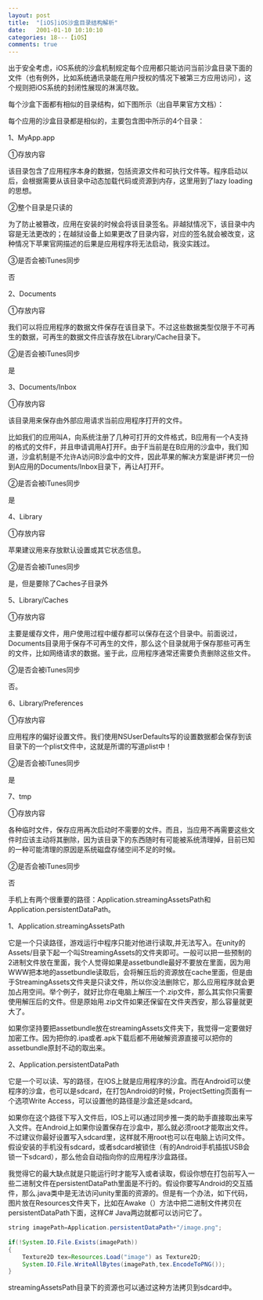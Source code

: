 ```yaml
---
layout: post
title:  "[iOS]iOS沙盒目录结构解析"
date:   2001-01-10 10:10:10
categories: 18---【iOS】
comments: true
---
```


出于安全考虑，iOS系统的沙盒机制规定每个应用都只能访问当前沙盒目录下面的文件（也有例外，比如系统通讯录能在用户授权的情况下被第三方应用访问），这个规则把iOS系统的封闭性展现的淋漓尽致。

每个沙盒下面都有相似的目录结构，如下图所示（出自苹果官方文档）：

每个应用的沙盒目录都是相似的，主要包含图中所示的4个目录：

1、MyApp.app

①存放内容

该目录包含了应用程序本身的数据，包括资源文件和可执行文件等。程序启动以后，会根据需要从该目录中动态加载代码或资源到内存，这里用到了lazy loading的思想。

②整个目录是只读的

为了防止被篡改，应用在安装的时候会将该目录签名。非越狱情况下，该目录中内容是无法更改的；在越狱设备上如果更改了目录内容，对应的签名就会被改变，这种情况下苹果官网描述的后果是应用程序将无法启动，我没实践过。

③是否会被iTunes同步

否

2、Documents

①存放内容

我们可以将应用程序的数据文件保存在该目录下。不过这些数据类型仅限于不可再生的数据，可再生的数据文件应该存放在Library/Cache目录下。

②是否会被iTunes同步

是

3、Documents/Inbox

①存放内容

该目录用来保存由外部应用请求当前应用程序打开的文件。

比如我们的应用叫A，向系统注册了几种可打开的文件格式，B应用有一个A支持的格式的文件F，并且申请调用A打开F。由于F当前是在B应用的沙盒中，我们知道，沙盒机制是不允许A访问B沙盒中的文件，因此苹果的解决方案是讲F拷贝一份到A应用的Documents/Inbox目录下，再让A打开F。

②是否会被iTunes同步

是

4、Library

①存放内容

苹果建议用来存放默认设置或其它状态信息。

②是否会被iTunes同步

是，但是要除了Caches子目录外

5、Library/Caches

①存放内容

主要是缓存文件，用户使用过程中缓存都可以保存在这个目录中。前面说过，Documents目录用于保存不可再生的文件，那么这个目录就用于保存那些可再生的文件，比如网络请求的数据。鉴于此，应用程序通常还需要负责删除这些文件。

②是否会被iTunes同步

否。

6、Library/Preferences

①存放内容

应用程序的偏好设置文件。我们使用NSUserDefaults写的设置数据都会保存到该目录下的一个plist文件中，这就是所谓的写道plist中！

②是否会被iTunes同步

是

7、tmp

①存放内容

各种临时文件，保存应用再次启动时不需要的文件。而且，当应用不再需要这些文件时应该主动将其删除，因为该目录下的东西随时有可能被系统清理掉，目前已知的一种可能清理的原因是系统磁盘存储空间不足的时候。

②是否会被iTunes同步

否

手机上有两个很重要的路径：Application.streamingAssetsPath和Application.persistentDataPath。

1、Application.streamingAssetsPath

它是一个只读路径，游戏运行中程序只能对他进行读取,并无法写入。在unity的Assets/目录下起一个叫StreamingAssets的文件夹即可。一般可以把一些预制的2进制文件放在里面，我个人觉得如果是assetbundle最好不要放在里面，因为用WWW把本地的assetbundle读取后，会将解压后的资源放在cache里面，但是由于StreamingAssets文件夹是只读文件，所以你没法删除它，那么应用程序就会更加占用空间。举个例子，就好比你在电脑上解压一个.zip文件，那么其实你只需要使用解压后的文件。但是原始用.zip文件如果还保留在文件夹西安，那么容量就更大了。

如果你坚持要把assetbundle放在streamingAssets文件夹下，我觉得一定要做好加密工作。因为把你的.ipa或者.apk下载后都不用破解资源直接可以把你的assetbundle原封不动的取出来。

2、Application.persistentDataPath

它是一个可以读、写的路径，在IOS上就是应用程序的沙盒。而在Android可以使程序的沙盒，也可以是sdcard，在打包Android的时候，ProjectSetting页面有一个选项Write Access，可以设置他的路径是沙盒还是sdcard。

如果你在这个路径下写入文件后，IOS上可以通过同步推一类的助手直接取出来写入文件。在Android上如果你设置保存在沙盒中，那么就必须root才能取出文件。不过建议你最好设置写入sdcard里，这样就不用root也可以在电脑上访问文件。假设安装的手机没有sdcard，或者sdcard被锁住（有的Android手机插拔USB会锁一下sdcard），那么他会自动指向你的应用程序沙盒路径。

我觉得它的最大缺点就是只能运行时才能写入或者读取，假设你想在打包前写入一些二进制文件在persistentDataPath里面是不行的。假设你要写Android的交互插件，那么.java类中是无法访问unity里面的资源的。但是有一个办法，如下代码，图片放在Resources文件夹下，比如在Awake（）方法中把二进制文件拷贝在persistentDataPath下面，这样C# Java两边就都可以访问它了。

```java
string imagePath=Application.persistentDataPath+"/image.png";  
  
if(!System.IO.File.Exists(imagePath))  
{  
    Texture2D tex=Resources.Load("image") as Texture2D;  
    System.IO.File.WriteAllBytes(imagePath,tex.EncodeToPNG());  
}  
```

streamingAssetsPath目录下的资源也可以通过这种方法拷贝到sdcard中。
